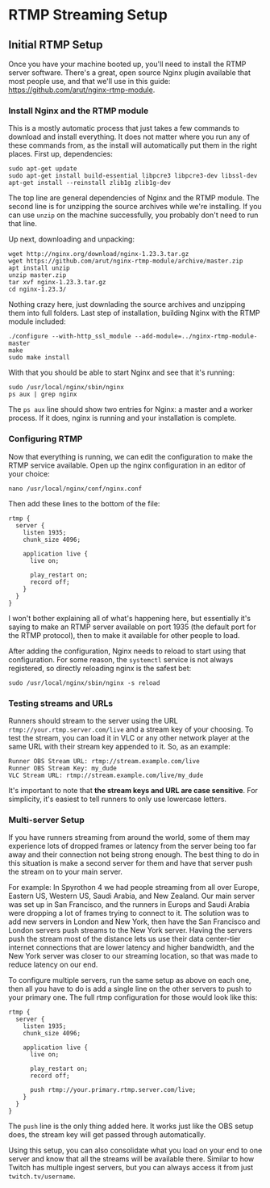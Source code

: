 # RTMP Streaming Setup

## Initial RTMP Setup

Once you have your machine booted up, you'll need to install the RTMP server software. There's a great, open source Nginx plugin available that most people use, and that we'll use in this guide: https://github.com/arut/nginx-rtmp-module.

### Install Nginx and the RTMP module

This is a mostly automatic process that just takes a few commands to download and install everything. It does not matter where you run any of these commands from, as the install will automatically put them in the right places. First up, dependencies:

```
sudo apt-get update
sudo apt-get install build-essential libpcre3 libpcre3-dev libssl-dev
apt-get install --reinstall zlib1g zlib1g-dev
```

The top line are general dependencies of Nginx and the RTMP module. The second line is for unzipping the source archives while we're installing. If you can use `unzip` on the machine successfully, you probably don't need to run that line.

Up next, downloading and unpacking:

```
wget http://nginx.org/download/nginx-1.23.3.tar.gz
wget https://github.com/arut/nginx-rtmp-module/archive/master.zip
apt install unzip
unzip master.zip 
tar xvf nginx-1.23.3.tar.gz
cd nginx-1.23.3/
```

Nothing crazy here, just downlading the source archives and unzipping them into full folders. Last step of installation, building Nginx with the RTMP module included:

```
./configure --with-http_ssl_module --add-module=../nginx-rtmp-module-master
make
sudo make install
```

With that you should be able to start Nginx and see that it's running:

```
sudo /usr/local/nginx/sbin/nginx
ps aux | grep nginx
```

The `ps aux` line should show two entries for Nginx: a master and a worker process. If it does, nginx is running and your installation is complete.

### Configuring RTMP

Now that everything is running, we can edit the configuration to make the RTMP service available. Open up the nginx configuration in an editor of your choice:

```
nano /usr/local/nginx/conf/nginx.conf
```

Then add these lines to the bottom of the file:

```
rtmp {
  server {
    listen 1935;
    chunk_size 4096;

    application live {
      live on;

      play_restart on;
      record off;
    }
  }
}
```

I won't bother explaining all of what's happening here, but essentially it's saying to make an RTMP server available on port 1935 (the default port for the RTMP protocol), then to make it available for other people to load.

After adding the configuration, Nginx needs to reload to start using that configuration. For some reason, the `systemctl` service is not always registered, so directly reloading nginx is the safest bet:

```
sudo /usr/local/nginx/sbin/nginx -s reload
```

### Testing streams and URLs

Runners should stream to the server using the URL `rtmp://your.rtmp.server.com/live` and a stream key of your choosing. To test the stream, you can load it in VLC or any other network player at the same URL with their stream key appended to it. So, as an example:

```
Runner OBS Stream URL: rtmp://stream.example.com/live
Runner OBS Stream Key: my_dude
VLC Stream URL: rtmp://stream.example.com/live/my_dude
```

It's important to note that **the stream keys and URL are case sensitive**. For simplicity, it's easiest to tell runners to only use lowercase letters.

### Multi-server Setup

If you have runners streaming from around the world, some of them may experience lots of dropped frames or latency from the server being too far away and their connection not being strong enough. The best thing to do in this situation is make a second server for them and have that server push the stream on to your main server.

For example: In Spyrothon 4 we had people streaming from all over Europe, Eastern US, Western US, Saudi Arabia, and New Zealand. Our main server was set up in San Francisco, and the runners in Europs and Saudi Arabia were dropping a lot of frames trying to connect to it. The solution was to add new servers in London and New York, then have the San Francisco and London servers push streams to the New York server. Having the servers push the stream most of the distance lets us use their data center-tier internet connections that are lower latency and higher bandwidth, and the New York server was closer to our streaming location, so that was made to reduce latency on our end.

To configure multiple servers, run the same setup as above on each one, then all you have to do is add a single line on the other servers to push to your primary one. The full rtmp configuration for those would look like this:

```
rtmp {
  server {
    listen 1935;
    chunk_size 4096;

    application live {
      live on;

      play_restart on;
      record off;
      
      push rtmp://your.primary.rtmp.server.com/live;
    }
  }
}
```

The `push` line is the only thing added here. It works just like the OBS setup does, the stream key will get passed through automatically.

Using this setup, you can also consolidate what you load on your end to one server and know that all the streams will be available there. Similar to how Twitch has multiple ingest servers, but you can always access it from just `twitch.tv/username`.
